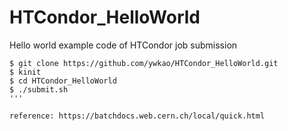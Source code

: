 # HTCondor_HelloWorld
Hello world example code of HTCondor job submission

```
$ git clone https://github.com/ywkao/HTCondor_HelloWorld.git
$ kinit
$ cd HTCondor_HelloWorld
$ ./submit.sh
'''

reference: https://batchdocs.web.cern.ch/local/quick.html
